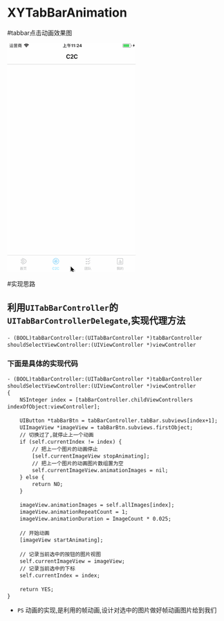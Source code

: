 # XYTabBarAnimation
#tabbar点击动画效果图

![](tabbaranimation.gif)

#实现思路
## 利用`UITabBarController`的`UITabBarControllerDelegate`,实现代理方法
```objc
- (BOOL)tabBarController:(UITabBarController *)tabBarController shouldSelectViewController:(UIViewController *)viewController
```
### 下面是具体的实现代码
```objc
- (BOOL)tabBarController:(UITabBarController *)tabBarController shouldSelectViewController:(UIViewController *)viewController
{
    NSInteger index = [tabBarController.childViewControllers indexOfObject:viewController];

    UIButton *tabBarBtn = tabBarController.tabBar.subviews[index+1];
    UIImageView *imageView = tabBarBtn.subviews.firstObject;
    // 切换过了,就停止上一个动画
    if (self.currentIndex != index) {
        // 把上一个图片的动画停止
        [self.currentImageView stopAnimating];
        // 把上一个图片的动画图片数组置为空
        self.currentImageView.animationImages = nil;
    } else {
        return NO;
    }

    imageView.animationImages = self.allImages[index];
    imageView.animationRepeatCount = 1;
    imageView.animationDuration = ImageCount * 0.025;

    // 开始动画
    [imageView startAnimating];

    // 记录当前选中的按钮的图片视图
    self.currentImageView = imageView;
    // 记录当前选中的下标
    self.currentIndex = index;

    return YES;
}
```

+ `PS` 动画的实现,是利用的帧动画,设计对选中的图片做好帧动画图片给到我们